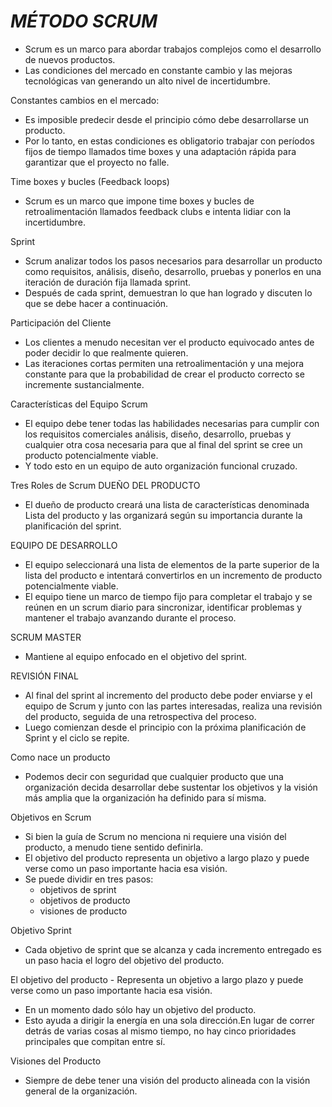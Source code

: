 # ***MÉTODO SCRUM***
- Scrum es un marco para abordar trabajos complejos como el desarrollo de nuevos productos.​
- Las condiciones del mercado en constante cambio y las mejoras tecnológicas van  generando un alto nivel de incertidumbre.

Constantes cambios en el mercado:
- Es imposible predecir desde el principio cómo debe desarrollarse un producto.​
- Por lo tanto, en estas condiciones es obligatorio trabajar con períodos fijos de tiempo llamados time​ boxes y una adaptación rápida para garantizar que el proyecto no falle.​

​Time boxes y bucles (Feedback loops)
- Scrum es un marco que impone time boxes y bucles de retroalimentación llamados feedback clubs e intenta lidiar con la incertidumbre.​

Sprint
- Scrum analizar todos los pasos necesarios para desarrollar un producto como requisitos, análisis, diseño, desarrollo, pruebas y ponerlos en una iteración de duración fija llamada sprint.​
- Después de cada sprint, demuestran lo que han logrado y discuten lo que se debe hacer a continuación.​

Participación del Cliente
- Los clientes a menudo necesitan ver el producto equivocado antes de poder decidir lo que realmente quieren.​
- Las iteraciones cortas permiten una retroalimentación y una mejora constante para que la probabilidad​ de crear el producto correcto se incremente sustancialmente.​

Características del Equipo Scrum
- El equipo debe tener todas las habilidades necesarias para cumplir con los requisitos comerciales análisis, diseño, desarrollo, pruebas y cualquier otra cosa necesaria para que al final del sprint se cree un producto potencialmente viable.​
- Y todo esto en un equipo de auto organización funcional cruzado.​

Tres Roles de Scrum
DUEÑO DEL PRODUCTO
- El dueño de producto creará una lista de características denominada Lista del producto y las organizará según su importancia durante la planificación del sprint.

EQUIPO DE DESARROLLO
- El equipo seleccionará una lista de elementos de la parte superior de la lista del producto e intentará convertirlos en un incremento de producto potencialmente viable.​
- El equipo tiene un marco de tiempo fijo para completar el trabajo y se reúnen en un scrum diario para sincronizar, identificar problemas y mantener el trabajo avanzando durante el proceso.

SCRUM MASTER
- Mantiene al equipo enfocado en el objetivo del sprint.

​REVISIÓN FINAL
- Al final del sprint al incremento del producto debe poder enviarse y el equipo de Scrum y junto con las partes interesadas, realiza una revisión del producto, seguida de una retrospectiva del proceso.​
- Luego comienzan desde el principio con la próxima planificación de Sprint y el ciclo se repite.​

Como nace un producto
- Podemos decir con seguridad que cualquier producto que una organización decida desarrollar debe sustentar los objetivos y la visión más amplia que la organización ha definido para sí misma.​

Objetivos en Scrum​
- Si bien la guía de Scrum no menciona ni requiere una visión del producto, a menudo tiene sentido definirla.​
- El objetivo del producto representa un objetivo a largo plazo y puede verse como un paso importante hacia esa visión.​​
- Se puede dividir en tres pasos:
  - objetivos de sprint​
  - objetivos de producto ​
  - visiones de producto ​

Objetivo Sprint
- Cada objetivo de sprint que se alcanza y cada incremento entregado es un paso hacia el logro del objetivo del producto.​

El objetivo del producto
​- Representa un objetivo a largo plazo y puede verse como un paso importante hacia esa visión.​
- En un momento dado sólo hay un objetivo del producto.​
- Esto ayuda a dirigir la energía en una sola dirección.En lugar de correr detrás de varias cosas al mismo tiempo, no hay cinco prioridades principales que compitan entre sí.​

Visiones del Producto
- Siempre de debe tener una visión del producto alineada con la visión general de la organización.
